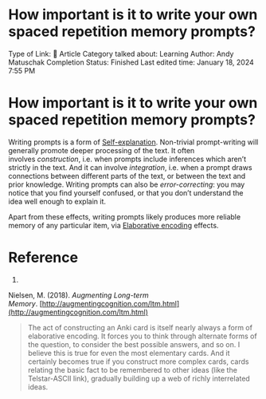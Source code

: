 # How important is it to write your own spaced repetition memory prompts?

Type of Link: 📝 Article
Category talked about: Learning
Author: Andy Matuschak
Completion Status: Finished
Last edited time: January 18, 2024 7:55 PM

# **How important is it to write your own spaced repetition memory prompts?**

Writing prompts is a form of [Self-explanation](Self-explanation.md). Non-trivial prompt-writing will generally promote deeper processing of the text. It often involves *construction*, i.e. when prompts include inferences which aren’t strictly in the text. And it can involve *integration*, i.e. when a prompt draws connections between different parts of the text, or between the text and prior knowledge. Writing prompts can also be *error-correcting*: you may notice that you find yourself confused, or that you don’t understand the idea well enough to explain it.

Apart from these effects, writing prompts likely produces more reliable memory of any particular item, via [Elaborative encoding](Elaborative%20encoding.md) effects.

# Reference

1. 

Nielsen, M. (2018). *Augmenting Long-term Memory*. [http://augmentingcognition.com/ltm.html](http://augmentingcognition.com/ltm.html)

> The act of constructing an Anki card is itself nearly always a form of elaborative encoding. It forces you to think through alternate forms of the question, to consider the best possible answers, and so on. I believe this is true for even the most elementary cards. And it certainly becomes true if you construct more complex cards, cards relating the basic fact to be remembered to other ideas (like the Telstar-ASCII link), gradually building up a web of richly interrelated ideas.
>